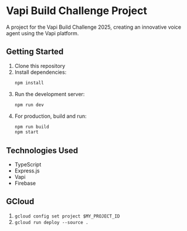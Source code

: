 # Vapi Build Challenge Project

A project for the Vapi Build Challenge 2025, creating an innovative voice agent using the Vapi platform.

## Getting Started

1. Clone this repository
2. Install dependencies:
   ```bash
   npm install
   ```
3. Run the development server:
   ```bash
   npm run dev
   ```
4. For production, build and run:
   ```bash
   npm run build
   npm start
   ```

## Technologies Used

- TypeScript
- Express.js
- Vapi
- Firebase

## GCloud

1. `gcloud config set project $MY_PROJECT_ID`
2. `gcloud run deploy --source .`